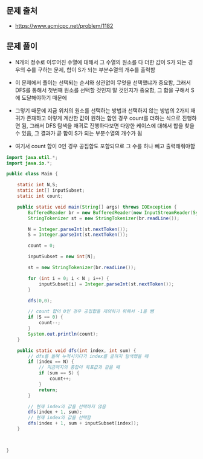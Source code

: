## 문제 출처
- https://www.acmicpc.net/problem/1182

## 문제 풀이
- N개의 정수로 이루어진 수열에 대해서 그 수열의 원소를 다 더한 값이 S가 되는 경우의 수를 구하는 문제, 합이 S가 되는 부분수열의 개수를 출력함

- 이 문제에서 풀이는 선택되는 순서와 상관없이 무엇을 선택했냐가 중요함, 그래서 DFS를 통해서 첫번째 원소를 선택할 것인지 말 것인지가 중요함, 그 합을 구해서 S에 도달해야하기 때문에

- 그렇기 때문에 지금 위치의 원소를 선택하는 방법과 선택하지 않는 방법의 2가지 재귀가 존재하고 이렇게 계산한 값이 원하는 합인 경우 count를 더하는 식으로 진행하면 됨, 그래서 DFS 탐색을 재귀로 진행하다보면 다양한 케이스에 대해서 합을 찾을 수 있음, 그 결과가 곧 합이 S가 되는 부분수열의 개수가 됨

- 여기서 count 합이 0인 경우 공집합도 포함되므로 그 수를 하나 빼고 출력해줘야함

```java
import java.util.*;
import java.io.*;

public class Main {

    static int N,S;
    static int[] inputSubset;
    static int count;

    public static void main(String[] args) throws IOException {
        BufferedReader br = new BufferedReader(new InputStreamReader(System.in));
        StringTokenizer st = new StringTokenizer(br.readLine());

        N = Integer.parseInt(st.nextToken());
        S = Integer.parseInt(st.nextToken());

        count = 0;

        inputSubset = new int[N];

        st = new StringTokenizer(br.readLine());

        for (int i = 0; i < N ; i++) {
            inputSubset[i] = Integer.parseInt(st.nextToken());
        }

        dfs(0,0);

        // count 합이 0인 경우 공집합을 제외하기 위해서 -1을 뺌
        if (S == 0) {
            count--;
        }
        System.out.println(count);
    }

    public static void dfs(int index, int sum) {
        // dfs를 돌며 누적시키다가 index를 끝까지 탐색했을 때
        if (index == N) {
            // 지금까지의 총합이 목표값과 같을 때
            if (sum == S) {
                count++;
            }
            return;
        }

        // 현재 index의 값을 선택하지 않음
        dfs(index + 1, sum);
        // 현재 index의 값을 선택함
        dfs(index + 1, sum + inputSubset[index]);
    }



}


```